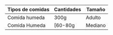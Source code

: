 
| Tipos de comidas |  Cantidades | Tamaño |
|----------------- | ------------|---------|
| Comida humeda    | 300g        | Adulto |
| Comida Humeda    | [60-80g     | Mediano |
